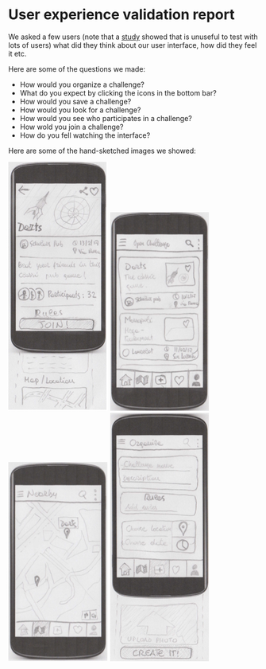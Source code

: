 # User experience validation report

We asked a few users (note that a [study](https://www.nngroup.com/articles/why-you-only-need-to-test-with-5-users/) 
showed that is unuseful to test with lots of users) what did they think about our user interface, how did they feel it etc.

Here are some of the questions we made:

- How would you organize a challenge?
- What do you expect by clicking the icons in the bottom bar?
- How would you save a challenge?
- How would you look for a challenge?
- How would you see who participates in a challenge?
- How wold you join a challenge?
- How do you fell watching the interface?

Here are some of the hand-sketched images we showed:

<img src="challenge_draw.png" alt="Icon" width="200" height="500"/>
<img src="home_draw.png" alt="Icon" width="200" height="400"/>
<img src="map_draw.png" alt="Icon" width="200" height="400"/>
<img src="organize_draw.png" alt="Icon" width="200" height="500"/>

